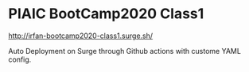 # PIAIC BootCamp2020 Class1

http://irfan-bootcamp2020-class1.surge.sh/

Auto Deployment on Surge through Github actions with custome YAML config.
